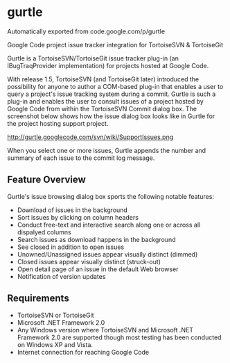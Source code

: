 # gurtle
Automatically exported from code.google.com/p/gurtle

Google Code project issue tracker integration for TortoiseSVN & TortoiseGit

Gurtle is a TortoiseSVN/TortoiseGit issue tracker plug-in (an IBugTraqProvider implementation) for projects hosted at Google Code.

With release 1.5, TortoiseSVN (and TortoiseGit later) introduced the possibility for anyone to author a COM-based plug-in that enables a user to query a project's issue tracking system during a commit. Gurtle is such a plug-in and enables the user to consult issues of a project hosted by Google Code from within the TortoiseSVN Commit dialog box. The screenshot below shows how the issue dialog box looks like in Gurtle for the project hosting support project.

http://gurtle.googlecode.com/svn/wiki/SupportIssues.png

When you select one or more issues, Gurtle appends the number and summary of each issue to the commit log message.

## Feature Overview

Gurtle's issue browsing dialog box sports the following notable features:

* Download of issues in the background
* Sort issues by clicking on column headers
* Conduct free-text and interactive search along one or across all dispalyed columns
* Search issues as download happens in the background
* See closed in addition to open issues
* Unowned/Unassigned issues appear visually distinct (dimmed)
* Closed issues appear visually distinct (struck-out)
* Open detail page of an issue in the default Web browser
* Notification of version updates

## Requirements

* TortoiseSVN or TortoiseGit
* Microsoft .NET Framework 2.0
* Any Windows version where TortoiseSVN and Microsoft .NET Framework 2.0 are supported though most testing has been conducted on Windows XP and Vista.
* Internet connection for reaching Google Code
